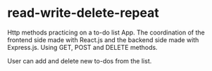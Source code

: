 # read-write-delete-repeat

Http methods practicing on a to-do list App. The coordination of the frontend side made with React.js and the backend side made with Express.js.
Using GET, POST and DELETE methods. 

User can add and delete new to-dos from the list.

